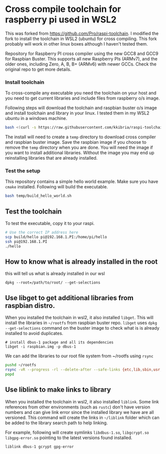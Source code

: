# Cross compile toolchain for raspberry pi used in WSL2

This was forked from <https://github.com/Pro/raspi-toolchain>. I modified the fork 
to install the
toolchain in WSL2 (ubuntu) for cross compiling.
This fork probably will work in other linux boxes
although I haven't tested them.

Repository for Raspberry PI cross compiler using the new GCC8 and GCC9 for Raspbian Buster.
This supports all new Raspberry PIs (ARMv7), and the older ones,
including Zero, A, B, B+ (ARMv6) with newer GCCs. Check the original repo to get more details.

### Install toolchain
To cross-compile any executable you need the toolchain on your host and
you need to get current libraries and include files from raspberry o/s image.

Following steps will download the toolchain and raspbian buster o/s image
and install toolchain and library in your linux.
I tested them in my WSL2 ubuntu in a windows machine.

```bash
bash <(curl -s https://raw.githubusercontent.com/kkibria/raspi-toolchain/master/install.sh)
```

The install will need to create a `temp` directory to download cross compiler and raspbian
buster image. Save the raspbian image if you choose to remove the `temp` directory when
you are done. You will need the image if you want to install additional libraries. Without
the image you may end up reinstalling libraries that are already installed. 

### Test the setup
This repository contains a simple hello world example.
Make sure you have ``cmake`` installed. Following will build the executable.
```bash
bash temp/build_hello_world.sh
```
## Test the toolchain

To test the executable, copy it to your raspi.

```bash
# Use the correct IP address here
scp build/hello pi@192.168.1.PI:/home/pi/hello
ssh pi@192.168.1.PI
./hello
```

## How to know what is already installed in the root
this will tell us what is already installed in our wsl 
```
dpkg --root=/path/to/root/ --get-selections
```

## Use **libget** to get additional libraries from raspbian distro.
When you installed the toolchain in wsl2, it also installed ``libget``. 
This will install the libraries in ``~/rootfs`` from raspbian buster repo. 
``libget`` uses `dpkg --get-selections` command on the buster image to check what is
is already installed to avoid duplicates.

```
# install dbus-1 package and all its dependencies 
libget -i raspbian.img -p dbus-1
```

We can add the libraries to our root file system from ~/rootfs using `rsync`
```bash
pushd ~/rootfs
rsync -vR --progress -rl --delete-after --safe-links {etc,lib,sbin,usr,var} $HOME/rpi/rootfs
popd
```

## Use **liblink** to make links to library

When you installed the toolchain in wsl2, it also installed ``liblink``. Some link references
from other environments (such as `rustc`) don't have version numbers and
can give link error since the installed library we have
are all versioned. This command will create the links in ``~/liblink`` folder which
can be added to the library search path to help linking. 

For example, following will create symlinks `libdbus-1.so`, `libgcrypt.so` `libgpg-error.so`
pointing to the latest versions found installed.

```bash
liblink dbus-1 gcrypt gpg-error
```
